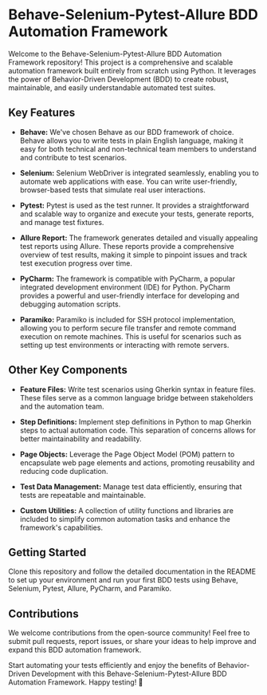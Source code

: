 # Behave-Selenium-Pytest-Allure BDD Automation Framework

Welcome to the Behave-Selenium-Pytest-Allure BDD Automation Framework repository! This project is a comprehensive and scalable automation framework built entirely from scratch using Python. It leverages the power of Behavior-Driven Development (BDD) to create robust, maintainable, and easily understandable automated test suites.

## Key Features

- **Behave:** We've chosen Behave as our BDD framework of choice. Behave allows you to write tests in plain English language, making it easy for both technical and non-technical team members to understand and contribute to test scenarios.

- **Selenium:** Selenium WebDriver is integrated seamlessly, enabling you to automate web applications with ease. You can write user-friendly, browser-based tests that simulate real user interactions.

- **Pytest:** Pytest is used as the test runner. It provides a straightforward and scalable way to organize and execute your tests, generate reports, and manage test fixtures.

- **Allure Report:** The framework generates detailed and visually appealing test reports using Allure. These reports provide a comprehensive overview of test results, making it simple to pinpoint issues and track test execution progress over time.

- **PyCharm:** The framework is compatible with PyCharm, a popular integrated development environment (IDE) for Python. PyCharm provides a powerful and user-friendly interface for developing and debugging automation scripts.

- **Paramiko:** Paramiko is included for SSH protocol implementation, allowing you to perform secure file transfer and remote command execution on remote machines. This is useful for scenarios such as setting up test environments or interacting with remote servers.

## Other Key Components

- **Feature Files:** Write test scenarios using Gherkin syntax in feature files. These files serve as a common language bridge between stakeholders and the automation team.

- **Step Definitions:** Implement step definitions in Python to map Gherkin steps to actual automation code. This separation of concerns allows for better maintainability and readability.

- **Page Objects:** Leverage the Page Object Model (POM) pattern to encapsulate web page elements and actions, promoting reusability and reducing code duplication.

- **Test Data Management:** Manage test data efficiently, ensuring that tests are repeatable and maintainable.

- **Custom Utilities:** A collection of utility functions and libraries are included to simplify common automation tasks and enhance the framework's capabilities.

## Getting Started

Clone this repository and follow the detailed documentation in the README to set up your environment and run your first BDD tests using Behave, Selenium, Pytest, Allure, PyCharm, and Paramiko.

## Contributions

We welcome contributions from the open-source community! Feel free to submit pull requests, report issues, or share your ideas to help improve and expand this BDD automation framework.

Start automating your tests efficiently and enjoy the benefits of Behavior-Driven Development with this Behave-Selenium-Pytest-Allure BDD Automation Framework. Happy testing! 🚀
